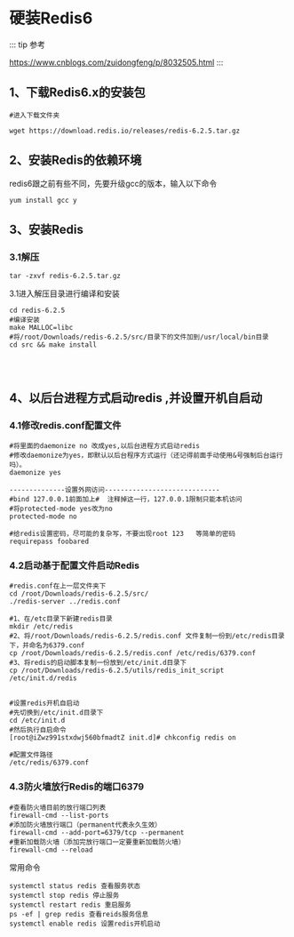 # 硬装Redis6


::: tip 参考

https://www.cnblogs.com/zuidongfeng/p/8032505.html
:::



## 1、下载Redis6.x的安装包 

 ~~~
#进入下载文件夹

wget https://download.redis.io/releases/redis-6.2.5.tar.gz
 ~~~



## 2、安装Redis的依赖环境

redis6跟之前有些不同，先要升级gcc的版本，输入以下命令

~~~shell
yum install gcc y
~~~

## 3、安装Redis 

### 3.1解压

~~~shell
tar -zxvf redis-6.2.5.tar.gz
~~~

3.1进入解压目录进行编译和安装

~~~shell
cd redis-6.2.5
#编译安装
make MALLOC=libc
#将/root/Downloads/redis-6.2.5/src/目录下的文件加到/usr/local/bin目录
cd src && make install




~~~





## 4、以后台进程方式启动redis ,并设置开机自启动

### 4.1修改redis.conf配置文件

~~~shell
#将里面的daemonize no 改成yes,以后台进程方式启动redis
#修改daemonize为yes，即默认以后台程序方式运行（还记得前面手动使用&号强制后台运行吗）。
daemonize yes

--------------设置外网访问-----------------------------
#bind 127.0.0.1前面加上#  注释掉这一行，127.0.0.1限制只能本机访问
#将protected-mode yes改为no
protected-mode no

#给redis设置密码，尽可能的复杂写，不要出现root 123   等简单的密码
requirepass foobared
~~~

### 4.2启动基于配置文件启动Redis

~~~shell
#redis.conf在上一层文件夹下
cd /root/Downloads/redis-6.2.5/src/
./redis-server ../redis.conf

#1、在/etc目录下新建redis目录
mkdir /etc/redis
#2、将/root/Downloads/redis-6.2.5/redis.conf 文件复制一份到/etc/redis目录下，并命名为6379.conf　　
cp /root/Downloads/redis-6.2.5/redis.conf /etc/redis/6379.conf
#3、将redis的启动脚本复制一份放到/etc/init.d目录下
cp /root/Downloads/redis-6.2.5/utils/redis_init_script /etc/init.d/redis


#设置redis开机自启动
#先切换到/etc/init.d目录下
cd /etc/init.d
#然后执行自启命令
[root@iZwz991stxdwj560bfmadtZ init.d]# chkconfig redis on

#配置文件路径
/etc/redis/6379.conf
~~~

### 4.3防火墙放行Redis的端口6379

~~~shell
#查看防火墙目前的放行端口列表
firewall-cmd --list-ports
#添加防火墙放行端口（permanent代表永久生效）
firewall-cmd --add-port=6379/tcp --permanent
#重新加载防火墙（添加完放行端口一定要重新加载防火墙）
firewall-cmd --reload
~~~





常用命令

~~~shell
systemctl status redis 查看服务状态
systemctl stop redis 停止服务
systemctl restart redis 重启服务
ps -ef | grep redis 查看reids服务信息
systemctl enable redis 设置redis开机启动
~~~

